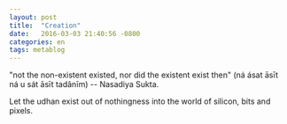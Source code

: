 ```yaml
---
layout: post
title:  "Creation"
date:   2016-03-03 21:40:56 -0800
categories: en
tags: metablog
---
```


"not the non-existent existed, nor did the existent exist then" (ná ásat āsīt ná u sát āsīt tadânīm) -- Nasadiya Sukta.

Let the udhan exist out of nothingness into the world of silicon, bits and pixels.
